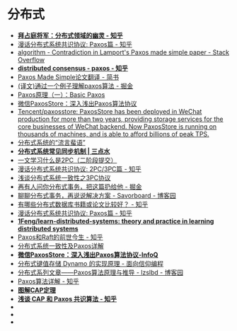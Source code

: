 # 分布式

  
*   [**拜占庭将军：分布式领域的幽灵 - 知乎**](https://zhuanlan.zhihu.com/p/65800882)
*   [漫话分布式系统共识协议: Paxos篇 - 知乎](https://zhuanlan.zhihu.com/p/35737689)
*   [algorithm - Contradiction in Lamport's Paxos made simple paper - Stack Overflow](https://stackoverflow.com/questions/29880949/contradiction-in-lamports-paxos-made-simple-paper)
*   [**distributed consensus - paxos - 知乎**](https://zhuanlan.zhihu.com/p/39814265)
*   [Paxos Made Simple论文翻译 - 简书](https://www.jianshu.com/p/6d01a8d2df9f)
*   [(译文)通过一个例子理解paxos算法 - 掘金](https://juejin.im/post/5d159590f265da1b86089a89)
*   [Paxos原理（一）：Basic Paxos](https://juejin.im/post/58285877d203090054f6126a)
*   [微信PaxosStore：深入浅出Paxos算法协议](https://www.infoq.cn/article/wechat-paxosstore-paxos-algorithm-protocol)
*   [Tencent/paxosstore: PaxosStore has been deployed in WeChat production for more than two years, providing storage services for the core businesses of WeChat backend. Now PaxosStore is running on thousands of machines, and is able to afford billions of peak TPS.](https://github.com/Tencent/paxosstore)
*   [分布式系统的“流言蜚语”](https://mp.weixin.qq.com/s/ZbwEiBJZ0XusB5NSJDbLHw)
*   [**分布式系统常见同步机制 | 三点水**](https://lotabout.me/2019/Data-Synchronization-in-Distributed-System/)
*   [一文学习什么是2PC（二阶段提交）](https://mp.weixin.qq.com/s?__biz=MzI4Njg5MDA5NA==&mid=2247485625&idx=1&sn=4e9557b6e73b2850d446659584905a97&chksm=ebd749b8dca0c0aeb9638b12a476106cf51ce3770fbeaa4e2c7edae03ac7ebdb2f64b8a4084a&mpshare=1&scene=23&srcid=&sharer_sharetime=1567682549323&sharer_shareid=19fe229c09c2cd2c6445c2856dcf3d6d#rd)
*   [漫话分布式系统共识协议: 2PC/3PC篇 - 知乎](https://zhuanlan.zhihu.com/p/35298019)
*   [浅谈分布式系统一致性之3PC协议](https://mp.weixin.qq.com/s?__biz=MzI1MzYzMTI2Ng==&mid=2247484725&idx=1&sn=606c0acebb07a1af8b7d6a5b1c1c2de2&utm_source=tuicool&utm_medium=referral)
*   [再有人问你分布式事务，把这篇扔给他 - 掘金](https://juejin.im/post/5b5a0bf9f265da0f6523913b)
*   [聊聊分布式事务，再说说解决方案 - Savorboard - 博客园](https://www.cnblogs.com/savorboard/p/distributed-system-transaction-consistency.html)
*   [有哪些分布式数据库书籍或论文比较好？ - 知乎](https://www.zhihu.com/question/37647788)
*   [漫话分布式系统共识协议: Paxos篇 - 知乎](https://zhuanlan.zhihu.com/p/35737689)
*   [**1Feng/learn-distributed-systems: theory and practice in learning distributed systems**](https://github.com/1Feng/learn-distributed-systems)
*   [Paxos和Raft的前世今生 - 知乎](https://zhuanlan.zhihu.com/p/46531628)
*   [分布式系统一致性及Paxos详解](https://blog.yangx.site/2018/08/05/paxos/)
*   [**微信PaxosStore：深入浅出Paxos算法协议-InfoQ**](https://www.infoq.cn/article/wechat-paxosstore-paxos-algorithm-protocol/)
*   [分布式键值存储 Dynamo 的实现原理 - 面向信仰编程](https://draveness.me/dynamo/)
*   [分布式系列文章——Paxos算法原理与推导 - lzslbd - 博客园](https://www.cnblogs.com/linbingdong/p/6253479.html)
*   [Paxos算法详解 - 知乎](https://zhuanlan.zhihu.com/p/31780743)
*   [**图解CAP定理**](https://mp.weixin.qq.com/s?__biz=MzI0OTYwNTQ4Ng==&mid=2247484060&idx=1&sn=615ce8a8e9d36562b1af2e93f997495d&utm_source=tuicool&utm_medium=referral)
*   [**浅谈 CAP 和 Paxos 共识算法 - 知乎**](https://zhuanlan.zhihu.com/p/106465473)
*   []()
*   []()
*   []()
